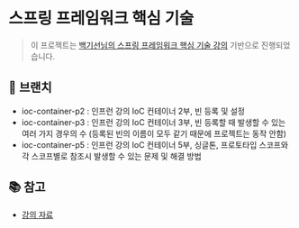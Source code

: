 # 스프링 프레임워크 핵심 기술

> 이 프로젝트는 [백기선님의 스프링 프레임워크 핵심 기술 강의](https://www.inflearn.com/course/spring-framework_core/dashboard) 기반으로 진행되었습니다.

## 🌴 브랜치

- ioc-container-p2 : 인프런 강의 IoC 컨테이너 2부, 빈 등록 및 설정
- ioc-container-p3 : 인프런 강의 IoC 컨테이너 3부, 빈 등록할 때 발생할 수 있는 여러 가지 경우의 수 (등록된 빈의 이름이 모두 같기 때문에 프로젝트는 동작 안함)
- ioc-container-p5 : 인프런 강의 IoC 컨테이너 5부, 싱글톤, 프로토타입 스코프와 각 스코프별로 참조시 발생할 수 있는 문제 및 해결 방법

## 📚 참고

- [강의 자료](https://drive.google.com/file/d/1BXEnAWObf3VpzgNZJBN_UbY0UK8atTos/view)